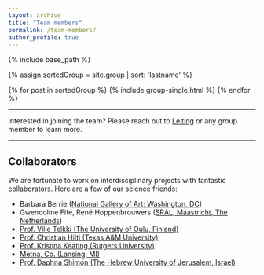 ```yaml
---
layout: archive
title: "Team members"
permalink: /team-members/
author_profile: true
---
```




{% include base_path %}

{% assign sortedGroup = site.group | sort: 'lastname' %}

{% for post in sortedGroup %}
  {% include group-single.html %}
{% endfor %}

---
Interested in joining the team? Please reach out to [Leiting](mailto:leiting.zhang@kemi.uu.se) or any group member to learn more.


---

## Collaborators
We are fortunate to work on interdisciplinary projects with fantastic collaborators. Here are a few of our science friends:
- Barbara Berrie ([National Gallery of Art; Washington, DC](https://www.nga.gov))
- Gwendoline Fife, René Hoppenbrouwers ([SRAL, Maastricht, The Netherlands](https://www.sral.nl/en))
- [Prof. Ville Telkki (The University of Oulu, Finland)](https://www.oulu.fi/university/researcher/ville-veikko-telkki)
- [Prof. Christian Hilti (Texas A&M University)](https://www.chem.tamu.edu/rgroup/hilty/)
- [Prof. Kristina Keating (Rutgers University)](https://www.keatinggeophysics.org/)
- [Metna, Co. (Lansing, MI)](https://www.metnaco.com)
- [Prof. Daphna Shimon (The Hebrew University of Jerusalem, Israel)](https://shimongroup.huji.ac.il/dr-daphna-shimon)
